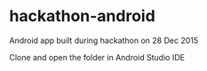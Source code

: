 # hackathon-android
Android app built during hackathon on 28 Dec 2015

Clone and open the folder in Android Studio IDE
